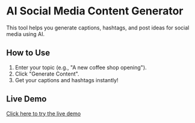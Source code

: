 # AI Social Media Content Generator
This tool helps you generate captions, hashtags, and post ideas for social media using AI.

## How to Use
1. Enter your topic (e.g., "A new coffee shop opening").
2. Click "Generate Content".
3. Get your captions and hashtags instantly!

## Live Demo
[Click here to try the live demo](mentalX.Streamlit.app)
